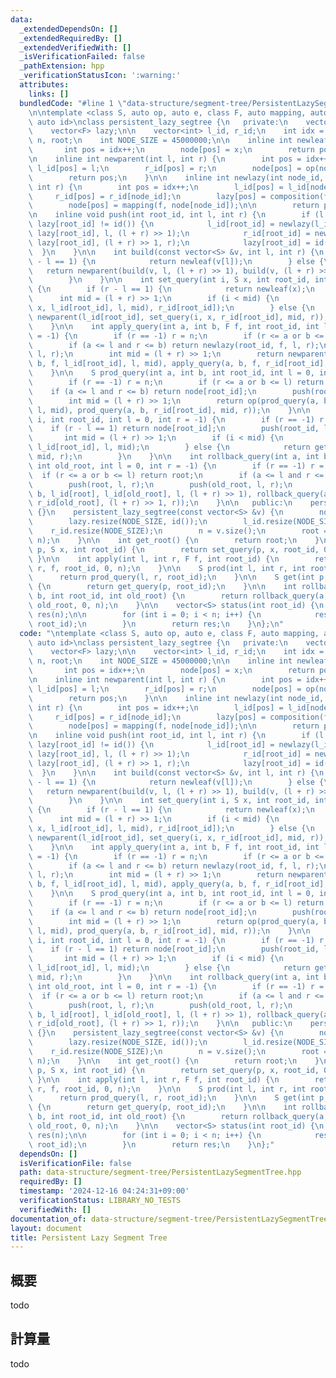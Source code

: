 ```yaml
---
data:
  _extendedDependsOn: []
  _extendedRequiredBy: []
  _extendedVerifiedWith: []
  _isVerificationFailed: false
  _pathExtension: hpp
  _verificationStatusIcon: ':warning:'
  attributes:
    links: []
  bundledCode: "#line 1 \"data-structure/segment-tree/PersistentLazySegmentTree.hpp\"\
    \n\ntemplate <class S, auto op, auto e, class F, auto mapping, auto composition,\
    \ auto id>\nclass persistent_lazy_segtree {\n   private:\n    vector<S> node;\n\
    \    vector<F> lazy;\n\n    vector<int> l_id, r_id;\n    int idx = 0;\n    int\
    \ n, root;\n    int NODE_SIZE = 45000000;\n\n    inline int newleaf(S x) {\n \
    \       int pos = idx++;\n        node[pos] = x;\n        return pos;\n    }\n\
    \n    inline int newparent(int l, int r) {\n        int pos = idx++;\n       \
    \ l_id[pos] = l;\n        r_id[pos] = r;\n        node[pos] = op(node[l], node[r]);\n\
    \        return pos;\n    }\n\n    inline int newlazy(int node_id, F f, int l,\
    \ int r) {\n        int pos = idx++;\n        l_id[pos] = l_id[node_id];\n   \
    \     r_id[pos] = r_id[node_id];\n        lazy[pos] = composition(f, lazy[node_id]);\n\
    \        node[pos] = mapping(f, node[node_id]);\n\n        return pos;\n    }\n\
    \n    inline void push(int root_id, int l, int r) {\n        if (l + 1 < r and\
    \ lazy[root_id] != id()) {\n            l_id[root_id] = newlazy(l_id[root_id],\
    \ lazy[root_id], l, (l + r) >> 1);\n            r_id[root_id] = newlazy(r_id[root_id],\
    \ lazy[root_id], (l + r) >> 1, r);\n            lazy[root_id] = id();\n      \
    \  }\n    }\n\n    int build(const vector<S> &v, int l, int r) {\n        if (r\
    \ - l == 1) {\n            return newleaf(v[l]);\n        } else {\n         \
    \   return newparent(build(v, l, (l + r) >> 1), build(v, (l + r) >> 1, r));\n\
    \        }\n    }\n\n    int set_query(int i, S x, int root_id, int l, int r)\
    \ {\n        if (r - l == 1) {\n            return newleaf(x);\n        }\n  \
    \      int mid = (l + r) >> 1;\n        if (i < mid) {\n            return newparent(set_query(i,\
    \ x, l_id[root_id], l, mid), r_id[root_id]);\n        } else {\n            return\
    \ newparent(l_id[root_id], set_query(i, x, r_id[root_id], mid, r));\n        }\n\
    \    }\n\n    int apply_query(int a, int b, F f, int root_id, int l = 0, int r\
    \ = -1) {\n        if (r == -1) r = n;\n        if (r <= a or b <= l) return root_id;\n\
    \        if (a <= l and r <= b) return newlazy(root_id, f, l, r);\n        push(root_id,\
    \ l, r);\n        int mid = (l + r) >> 1;\n        return newparent(apply_query(a,\
    \ b, f, l_id[root_id], l, mid), apply_query(a, b, f, r_id[root_id], mid, r));\n\
    \    }\n\n    S prod_query(int a, int b, int root_id, int l = 0, int r = -1) {\n\
    \        if (r == -1) r = n;\n        if (r <= a or b <= l) return e();\n    \
    \    if (a <= l and r <= b) return node[root_id];\n        push(root_id, l, r);\n\
    \        int mid = (l + r) >> 1;\n        return op(prod_query(a, b, l_id[root_id],\
    \ l, mid), prod_query(a, b, r_id[root_id], mid, r));\n    }\n\n    S get_query(int\
    \ i, int root_id, int l = 0, int r = -1) {\n        if (r == -1) r = n;\n    \
    \    if (r - l == 1) return node[root_id];\n        push(root_id, l, r);\n\n \
    \       int mid = (l + r) >> 1;\n        if (i < mid) {\n            return get_query(i,\
    \ l_id[root_id], l, mid);\n        } else {\n            return get_query(i, r_id[root_id],\
    \ mid, r);\n        }\n    }\n\n    int rollback_query(int a, int b, int root,\
    \ int old_root, int l = 0, int r = -1) {\n        if (r == -1) r = n;\n      \
    \  if (r <= a or b <= l) return root;\n        if (a <= l and r <= b) return old_root;\n\
    \        push(root, l, r);\n        push(old_root, l, r);\n        return newparent(rollback_query(a,\
    \ b, l_id[root], l_id[old_root], l, (l + r) >> 1), rollback_query(a, b, r_id[root],\
    \ r_id[old_root], (l + r) >> 1, r));\n    }\n\n   public:\n    persistent_lazy_segtree()\
    \ {}\n    persistent_lazy_segtree(const vector<S> &v) {\n        node.resize(NODE_SIZE);\n\
    \        lazy.resize(NODE_SIZE, id());\n        l_id.resize(NODE_SIZE);\n    \
    \    r_id.resize(NODE_SIZE);\n        n = v.size();\n        root = build(v, 0,\
    \ n);\n    }\n\n    int get_root() {\n        return root;\n    }\n\n    int set(int\
    \ p, S x, int root_id) {\n        return set_query(p, x, root_id, 0, n);\n   \
    \ }\n\n    int apply(int l, int r, F f, int root_id) {\n        return apply_query(l,\
    \ r, f, root_id, 0, n);\n    }\n\n    S prod(int l, int r, int root_id) {\n  \
    \      return prod_query(l, r, root_id);\n    }\n\n    S get(int p, int root_id)\
    \ {\n        return get_query(p, root_id);\n    }\n\n    int rollback(int a, int\
    \ b, int root_id, int old_root) {\n        return rollback_query(a, b, root_id,\
    \ old_root, 0, n);\n    }\n\n    vector<S> status(int root_id) {\n        vector<S>\
    \ res(n);\n\n        for (int i = 0; i < n; i++) {\n            res[i] = get(i,\
    \ root_id);\n        }\n        return res;\n    }\n};\n"
  code: "\ntemplate <class S, auto op, auto e, class F, auto mapping, auto composition,\
    \ auto id>\nclass persistent_lazy_segtree {\n   private:\n    vector<S> node;\n\
    \    vector<F> lazy;\n\n    vector<int> l_id, r_id;\n    int idx = 0;\n    int\
    \ n, root;\n    int NODE_SIZE = 45000000;\n\n    inline int newleaf(S x) {\n \
    \       int pos = idx++;\n        node[pos] = x;\n        return pos;\n    }\n\
    \n    inline int newparent(int l, int r) {\n        int pos = idx++;\n       \
    \ l_id[pos] = l;\n        r_id[pos] = r;\n        node[pos] = op(node[l], node[r]);\n\
    \        return pos;\n    }\n\n    inline int newlazy(int node_id, F f, int l,\
    \ int r) {\n        int pos = idx++;\n        l_id[pos] = l_id[node_id];\n   \
    \     r_id[pos] = r_id[node_id];\n        lazy[pos] = composition(f, lazy[node_id]);\n\
    \        node[pos] = mapping(f, node[node_id]);\n\n        return pos;\n    }\n\
    \n    inline void push(int root_id, int l, int r) {\n        if (l + 1 < r and\
    \ lazy[root_id] != id()) {\n            l_id[root_id] = newlazy(l_id[root_id],\
    \ lazy[root_id], l, (l + r) >> 1);\n            r_id[root_id] = newlazy(r_id[root_id],\
    \ lazy[root_id], (l + r) >> 1, r);\n            lazy[root_id] = id();\n      \
    \  }\n    }\n\n    int build(const vector<S> &v, int l, int r) {\n        if (r\
    \ - l == 1) {\n            return newleaf(v[l]);\n        } else {\n         \
    \   return newparent(build(v, l, (l + r) >> 1), build(v, (l + r) >> 1, r));\n\
    \        }\n    }\n\n    int set_query(int i, S x, int root_id, int l, int r)\
    \ {\n        if (r - l == 1) {\n            return newleaf(x);\n        }\n  \
    \      int mid = (l + r) >> 1;\n        if (i < mid) {\n            return newparent(set_query(i,\
    \ x, l_id[root_id], l, mid), r_id[root_id]);\n        } else {\n            return\
    \ newparent(l_id[root_id], set_query(i, x, r_id[root_id], mid, r));\n        }\n\
    \    }\n\n    int apply_query(int a, int b, F f, int root_id, int l = 0, int r\
    \ = -1) {\n        if (r == -1) r = n;\n        if (r <= a or b <= l) return root_id;\n\
    \        if (a <= l and r <= b) return newlazy(root_id, f, l, r);\n        push(root_id,\
    \ l, r);\n        int mid = (l + r) >> 1;\n        return newparent(apply_query(a,\
    \ b, f, l_id[root_id], l, mid), apply_query(a, b, f, r_id[root_id], mid, r));\n\
    \    }\n\n    S prod_query(int a, int b, int root_id, int l = 0, int r = -1) {\n\
    \        if (r == -1) r = n;\n        if (r <= a or b <= l) return e();\n    \
    \    if (a <= l and r <= b) return node[root_id];\n        push(root_id, l, r);\n\
    \        int mid = (l + r) >> 1;\n        return op(prod_query(a, b, l_id[root_id],\
    \ l, mid), prod_query(a, b, r_id[root_id], mid, r));\n    }\n\n    S get_query(int\
    \ i, int root_id, int l = 0, int r = -1) {\n        if (r == -1) r = n;\n    \
    \    if (r - l == 1) return node[root_id];\n        push(root_id, l, r);\n\n \
    \       int mid = (l + r) >> 1;\n        if (i < mid) {\n            return get_query(i,\
    \ l_id[root_id], l, mid);\n        } else {\n            return get_query(i, r_id[root_id],\
    \ mid, r);\n        }\n    }\n\n    int rollback_query(int a, int b, int root,\
    \ int old_root, int l = 0, int r = -1) {\n        if (r == -1) r = n;\n      \
    \  if (r <= a or b <= l) return root;\n        if (a <= l and r <= b) return old_root;\n\
    \        push(root, l, r);\n        push(old_root, l, r);\n        return newparent(rollback_query(a,\
    \ b, l_id[root], l_id[old_root], l, (l + r) >> 1), rollback_query(a, b, r_id[root],\
    \ r_id[old_root], (l + r) >> 1, r));\n    }\n\n   public:\n    persistent_lazy_segtree()\
    \ {}\n    persistent_lazy_segtree(const vector<S> &v) {\n        node.resize(NODE_SIZE);\n\
    \        lazy.resize(NODE_SIZE, id());\n        l_id.resize(NODE_SIZE);\n    \
    \    r_id.resize(NODE_SIZE);\n        n = v.size();\n        root = build(v, 0,\
    \ n);\n    }\n\n    int get_root() {\n        return root;\n    }\n\n    int set(int\
    \ p, S x, int root_id) {\n        return set_query(p, x, root_id, 0, n);\n   \
    \ }\n\n    int apply(int l, int r, F f, int root_id) {\n        return apply_query(l,\
    \ r, f, root_id, 0, n);\n    }\n\n    S prod(int l, int r, int root_id) {\n  \
    \      return prod_query(l, r, root_id);\n    }\n\n    S get(int p, int root_id)\
    \ {\n        return get_query(p, root_id);\n    }\n\n    int rollback(int a, int\
    \ b, int root_id, int old_root) {\n        return rollback_query(a, b, root_id,\
    \ old_root, 0, n);\n    }\n\n    vector<S> status(int root_id) {\n        vector<S>\
    \ res(n);\n\n        for (int i = 0; i < n; i++) {\n            res[i] = get(i,\
    \ root_id);\n        }\n        return res;\n    }\n};"
  dependsOn: []
  isVerificationFile: false
  path: data-structure/segment-tree/PersistentLazySegmentTree.hpp
  requiredBy: []
  timestamp: '2024-12-16 04:24:31+09:00'
  verificationStatus: LIBRARY_NO_TESTS
  verifiedWith: []
documentation_of: data-structure/segment-tree/PersistentLazySegmentTree.hpp
layout: document
title: Persistent Lazy Segment Tree
---
```


## 概要

todo

## 計算量
todo